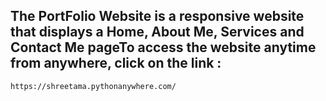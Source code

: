 ## The PortFolio Website is a responsive website that displays a Home, About Me, Services and Contact Me pageTo access the website anytime from anywhere, click on the link :
```
https://shreetama.pythonanywhere.com/
```
